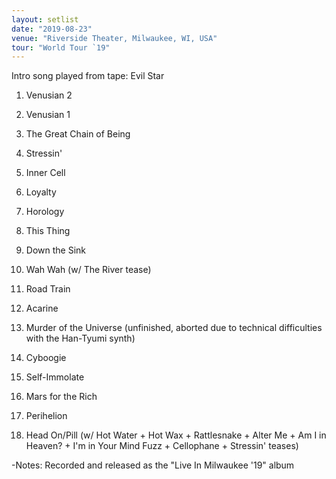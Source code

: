 ```yaml
---
layout: setlist
date: "2019-08-23"
venue: "Riverside Theater, Milwaukee, WI, USA"
tour: "World Tour `19"
---
```



 Intro song played from tape: Evil Star

 1. Venusian 2

 2. Venusian 1

 3. The Great Chain of Being

 4. Stressin'

 5. Inner Cell

 6. Loyalty

 7. Horology

 8. This Thing

 9. Down the Sink

10. Wah Wah
    (w/ The River tease)

11. Road Train

12. Acarine

13. Murder of the Universe
    (unfinished, aborted due to technical difficulties with the Han-Tyumi synth)

14. Cyboogie

15. Self-Immolate

16. Mars for the Rich

17. Perihelion

18. Head On/Pill
    (w/ Hot Water + Hot Wax + Rattlesnake + Alter Me + Am I in Heaven? + I'm in Your Mind
    Fuzz + Cellophane + Stressin' teases)

-Notes: Recorded and released as the "Live In Milwaukee '19" album
